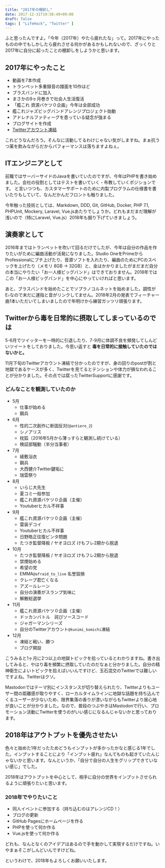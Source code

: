 ```yaml
---
title: "2017年の棚卸し"
date: 2017-12-31T19:58:49+09:00
draft: false
tags: [ "LifeHack", "Twitter" ]
---
```


ふと思ったんですよ。「今年（2017年）やたら疲れたな」って。2017年にやったものの中でもしかしたら疲れさせる何かがあるかもしれないので、ざっくりと2017年に自分に起ったことの棚卸しをしようかと思います。

## 2017年にやったこと

- 動画を7本作成
- トランペット多重録音の譜面を10作ほど
- ブラスバンドに加入
- まさかの9ヶ月巻きで社会人生活復活
- 「艦これ 資源バケツ０企画」今年は全部成功
- 艦これジャズビッグバンドアレンジプロジェクト始動
- アドレナルファティーグを患っている疑念が強まる
- ブログサイトを作成
- [Twitterアカウント凍結](https://komittee-express.netlify.com/posts/twitter-suspend-my-account-carelessly/)

これどうなんだろう。そんなに活動してるわけじゃない気がしますね。まぁ抗うつ薬を飲みながらだからパフォーマンスは落ちますよねぇ。

## ITエンジニアとして

前職ではサーバーサイドのJavaを書いていたのですが、今年はPHPを書き始めました。会社の役割としてはテストを書いていく・布教していくポジションです。
と言いつつも、カスタマーサポートのために内製プログラムの仕様書を書いたりもしていて、なんだかんだフロントも触りました。

今年触った技術としては、Markdown, DDD, Git, GitHub, Docker, PHP 7.1, PHPUnit, Mockery, Laravel, Vue.jsあたりでしょうか。どれもまだまだ理解が浅いので（特にLaravel, Vue.js）2018年も掘り下げていきましょう。

## 演奏家として

2016年まではトランペットを吹いて回るだけでしたが、今年は自分の作品を作りたいがために編曲活動が活発になりました。Studio OneをPrimeからProfessionalにブチ上げたり、音源ソフトを入れたり、編曲のためにPCのスペックを上げたり（メモリ 8GB -> 32GB）と、金はかかりましたがまだまだ自分の本当にやりたい「お一人様ビッグバンド」はできておりません。2018年ではこの「お一人様ビッグバンド」を中心にやっていければと思います。

あと、ブラスバンドを始めたことでソプラノコルネットを始めました。調性がE♭なので未だに運指と音がリンクしてません。2018年2月の発表でフィーチャー曲1本いただいてしまいましたので年明けから練習ガッツリ頑張ります。

## Twitterから毒を日常的に摂取してしまっているのでは

5-6月でツイッターを一時的に引退したり、7-9月に体調不良を頻発してしんどいツイートをしておりました。今思い返すと **毒を日常的に接触していたのではないかと。**

11月下旬のTwitterアカウント凍結で分かったのですが、身の回りのpostが割と地獄であるケースが多く、Twitterを見てるとテンションや体力が損なわれることが分かりました。その点では腐ったTwitterSupportに感謝です。

### どんなことを観測していたのか

- 5月
    - 仕事が始める
    - 鋼兵
- 6月
    - 性的二次創作に断固反対(`@antiero_2`)
    - シノアリス
    - 枕狐（2016年5月から薄っすらと観測し続けている）
    - 検証部騒動（半分当事者）
- 7月
    - 綾敷浴衣
    - 鋼兵
    - 大西健介Twitter鍵垢に
    - 瑞雲祭り
- 8月
    - いらじ大先生
    - 夏コミ一般参加
    - 艦これ資源バケツ０企画（主催）
    - Youtuberヒカル不祥事
- 9月
    - 艦これ資源バケツ０企画（主催）
    - 雷装デコイ
    - Youtuberヒカル不祥事
    - 日野皓正往復ビンタ問題
    - たつき監督降板 / ヤオヨロズ けもフレ2期から脱退
- 10月
    - たつき監督降板 / ヤオヨロズ けもフレ2期から脱退
    - 禁煙始める
    - 希望の党
    - EMMA`@afraid_to_live` 名誉毀損
    - クレープ君亡くなる
    - アズールレーン
    - 自分の演奏がスランプ気味に
    - 解散総選挙
- 11月
    - 艦これ資源バケツ０企画（主催）
    - ドッカンバトル　詫びソースコード
    - ジャガーマンシリーズ
    - 自分のTwitterアカウント`@kunimi_komichi`凍結
- 12月
    - 凍結と戦い、勝つ
    - ブログ開設

こうみると1ヶ月に2つ以上の地獄トピックを拾っているとわかりますね。書き出してみると、やはり毒を頻繁に摂取していたのだなぁと分かりました。自分の精神衛生によいトピックを拾えばいいんですけど、玉石混交のTwitterでは難しいですよね。Twitterはクソ。

Mastodonではテーマ別にインスタンスが切り替えられたり、Twitterよりもユーザー間の距離感が取りやすく、ローカルタイムラインに地獄な話題を持ち込んでくるユーザーが少ないため、限界集落の香りが漂いながらもTwitterより居心地が良いことが分かりました。なので、普段のつぶやきはMastodonで行い、プロモーション活動にTwitterを使うのがいい感じになるんじゃないかと思っております。

## 2018年はアウトプットを優先させたい

色々と始めた1年だったためどうもインプットが多かったかなと感じる1年でした。インプットすることにより「インプット疲れ」なんてものも起きていたんじゃないかと思います。なんというか、「自分で自分の人生をグリップできていない感じ」でした。

2018年はアウトプットを中心として、相手に自分の世界をインプットさせられるように頑張りたいと思います。

### 2018年でやりたいこと

- 同人イベントに参加する（持ち込むのはアレンジCD！）
- ブログの更新
- GitHub Pagesにホームページを作る
- PHPを使って何か作る
- Vue.jsを使って何か作る

どれも、なんとなくのアイデアはあるので手を動かして実現するだけですね。いやまぁそこがしんどいんですけどね。

というわけで、2018年もよろしくお願いいたします。
